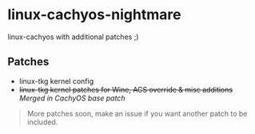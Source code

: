 # linux-cachyos-nightmare

linux-cachyos with additional patches ;)

## Patches

+ linux-tkg kernel config
+ <del>linux-tkg kernel patches for Wine, ACS override & misc additions</del> *Merged in CachyOS base patch*

> More patches soon, make an issue if you want another patch to be included.
